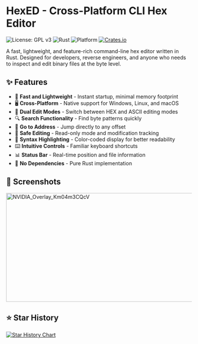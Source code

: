 # HexED - Cross-Platform CLI Hex Editor

![License: GPL v3](https://img.shields.io/badge/license-GPL%20v3-blue.svg)
![Rust](https://img.shields.io/badge/rust-1.70%2B-orange.svg)
![Platform](https://img.shields.io/badge/platform-Windows%20%7C%20Linux%20%7C%20macOS-lightgrey.svg)
[![Crates.io](https://img.shields.io/crates/v/hexed.svg)](https://crates.io/crates/hexed)

A fast, lightweight, and feature-rich command-line hex editor written in Rust. Designed for developers, reverse engineers, and anyone who needs to inspect and edit binary files at the byte level.

## ✨ Features

- 🚀 **Fast and Lightweight** - Instant startup, minimal memory footprint
- 🖥️ **Cross-Platform** - Native support for Windows, Linux, and macOS
- 📝 **Dual Edit Modes** - Switch between HEX and ASCII editing modes
- 🔍 **Search Functionality** - Find byte patterns quickly
- 📍 **Go to Address** - Jump directly to any offset
- 💾 **Safe Editing** - Read-only mode and modification tracking
- 🎨 **Syntax Highlighting** - Color-coded display for better readability
- ⌨️ **Intuitive Controls** - Familiar keyboard shortcuts
- 📊 **Status Bar** - Real-time position and file information
- 🔧 **No Dependencies** - Pure Rust implementation

## 📸 Screenshots

<img width="847" height="295" alt="NVIDIA_Overlay_Km04m3CQcV" src="https://github.com/user-attachments/assets/36f81f8d-3d37-4b5c-8074-c6cadd0edc3e" />

## ⭐ Star History

[![Star History Chart](https://api.star-history.com/svg?repos=ml0ccy/hexr&type=Date)](https://star-history.com/#ml0ccy/hexr&Date)
